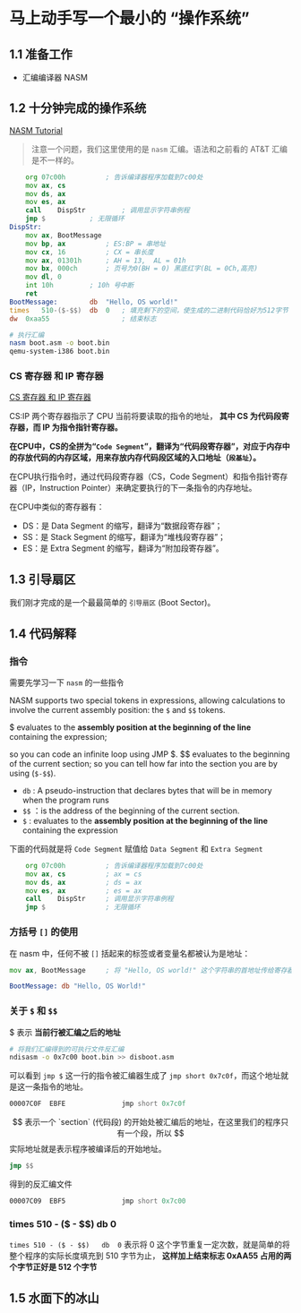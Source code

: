 # 马上动手写一个最小的 “操作系统”

## 1.1 准备工作

- 汇编编译器 NASM

## 1.2 十分钟完成的操作系统

[NASM Tutorial](https://cs.lmu.edu/~ray/notes/nasmtutorial/)

>注意一个问题，我们这里使用的是 `nasm` 汇编。语法和之前看的 AT&T 汇编是不一样的。

```asm
	org	07c00h			; 告诉编译器程序加载到7c00处
	mov	ax, cs
	mov	ds, ax
	mov	es, ax
	call	DispStr			; 调用显示字符串例程
	jmp	$			; 无限循环
DispStr:
	mov	ax, BootMessage
	mov	bp, ax			; ES:BP = 串地址
	mov	cx, 16			; CX = 串长度
	mov	ax, 01301h		; AH = 13,  AL = 01h
	mov	bx, 000ch		; 页号为0(BH = 0) 黑底红字(BL = 0Ch,高亮)
	mov	dl, 0
	int	10h			; 10h 号中断
	ret
BootMessage:		db	"Hello, OS world!"
times 	510-($-$$)	db	0	; 填充剩下的空间，使生成的二进制代码恰好为512字节
dw 	0xaa55					; 结束标志
```

```bash
# 执行汇编
nasm boot.asm -o boot.bin
qemu-system-i386 boot.bin
```

### CS 寄存器 和 IP 寄存器

[CS 寄存器 和 IP 寄存器](https://www.cnblogs.com/frankyou/p/8631983.html)

CS:IP 两个寄存器指示了 CPU 当前将要读取的指令的地址， **其中 CS 为代码段寄存器，而 IP 为指令指针寄存器。**

**在CPU中，CS的全拼为“`Code Segment`”，翻译为“代码段寄存器”，对应于内存中的存放代码的内存区域，用来存放内存代码段区域的入口地址（`段基址`）。**

在CPU执行指令时，通过代码段寄存器（CS，Code Segment）和指令指针寄存器（IP，Instruction Pointer）来确定要执行的下一条指令的内存地址。

在CPU中类似的寄存器有：

- DS：是 Data Segment 的缩写，翻译为“数据段寄存器”；
- SS：是 Stack Segment 的缩写，翻译为“堆栈段寄存器”；
- ES：是 Extra Segment 的缩写，翻译为“附加段寄存器”。

## 1.3 引导扇区

我们刚才完成的是一个最最简单的 `引导扇区` (Boot Sector)。

## 1.4 代码解释

### 指令

需要先学习一下 `nasm` 的一些指令

NASM supports two special tokens in expressions, allowing calculations to involve the current assembly position: the `$` and `$$` tokens.

$ evaluates to the **assembly position at the beginning of the line** containing the expression; 

so you can code an infinite loop using JMP $. $$ evaluates to the beginning of the current section; so you can tell how far into the section you are by using (`$-$$`).


- `db` : A pseudo-instruction that declares bytes that will be in memory when the program runs
- `$$` ：is the address of the beginning of the current section.
- `$` : evaluates to the **assembly position at the beginning of the line** containing the expression

下面的代码就是将 `Code Segment` 赋值给 `Data Segment` 和 `Extra Segment`

```asm
	org	07c00h			; 告诉编译器程序加载到7c00处
	mov	ax, cs			; ax = cs
	mov	ds, ax			; ds = ax
	mov	es, ax			; es = ax
	call	DispStr		; 调用显示字符串例程
	jmp	$				; 无限循环
```

### 方括号 `[]` 的使用

在 nasm 中，任何不被 `[]` 括起来的标签或者变量名都被认为是地址：

```asm
mov ax, BootMessage		; 将 "Hello, OS world!" 这个字符串的首地址传给寄存器 ax。

BootMessage: db "Hello, OS World!"
```

### 关于 `$` 和 `$$`

$ 表示 **当前行被汇编之后的地址**

```bash
# 将我们汇编得到的可执行文件反汇编
ndisasm -o 0x7c00 boot.bin >> disboot.asm
```

可以看到 `jmp $` 这一行的指令被汇编器生成了 `jmp short 0x7c0f`，而这个地址就是这一条指令的地址。

```asm
00007C0F  EBFE              jmp short 0x7c0f
```

$$ 表示一个 `section` (代码段) 的开始处被汇编后的地址，在这里我们的程序只有一个段，所以 $$ 实际地址就是表示程序被编译后的开始地址。

```asm
jmp $$
```

得到的反汇编文件

```asm
00007C09  EBF5              jmp short 0x7c00
```

### times 510 - ($ - $$)	db	0

`times 510 - ($ - $$)	db	0` 表示将 0 这个字节重复一定次数，就是简单的将整个程序的实际长度填充到 510 字节为止， **这样加上结束标志 0xAA55 占用的两个字节正好是 512 个字节**

## 1.5 水面下的冰山


